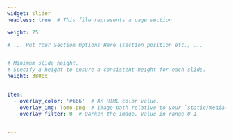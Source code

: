 ```yaml
---
widget: slider
headless: true  # This file represents a page section.

weight: 25

# ... Put Your Section Options Here (section position etc.) ...


# Minimum slide height.
# Specify a height to ensure a consistent height for each slide.
height: 380px


item:
  - overlay_color: '#666'  # An HTML color value.
    overlay_img: Tomo.png  # Image path relative to your `static/media/` folder
    overlay_filter: 0  # Darken the image. Value in range 0-1. 

    
---
```


